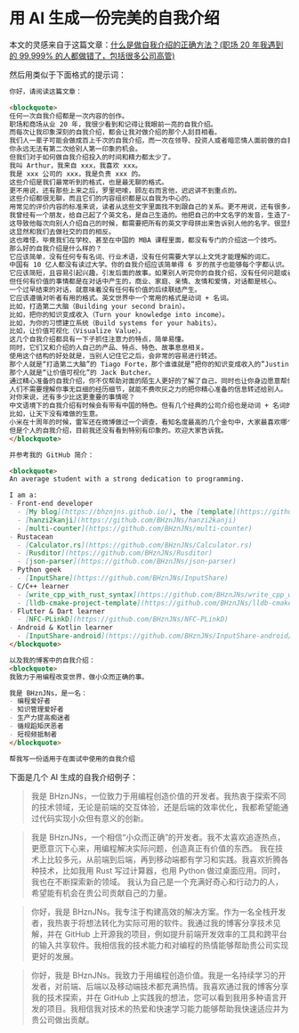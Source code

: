 # 用 AI 生成一份完美的自我介绍

本文的灵感来自于这篇文章：[什么是做自我介绍的正确方法？(职场 20 年我遇到的 99.999% 的人都做错了，包括很多公司高管)](https://overseacontentgrowth.beehiiv.com/p/self-introduction)

然后用类似于下面格式的提示词：
```markdown
你好，请阅读这篇文章：

<blockquote>
任何一次自我介绍都是一次内容的创作。
职场和商场从业 20 年，我很少看到和记得让我眼前一亮的自我介绍。
而每次让我印象深刻的自我介绍，都会让我对做介绍的那个人刮目相看。
我们人一辈子可能会做成百上千次的自我介绍，而一次在领导、投资人或者暗恋情人面前做的自我介绍，无疑是极大的加分项。
你永远无法有第二次给别人第一印象的机会。
但我们对于如何做自我介绍投入的时间和精力都太少了。
我叫 Arthur，我来自 xxx，我喜欢 xxx。
我是 xxx 公司的 xxx，我是负责 xxx 的。
这些介绍是我们最常听到的格式，也是最无聊的格式。
更不用说，还有那些上来之后，罗里吧嗦，顾左右而言他，迟迟讲不到重点的。
这些介绍都很无聊，而且它们的内容组织都是以自我为中心的。
用常见的评价内容的标准来说，读者从这些文字里面找不到跟自己的关系。更不用说，还有很多人喜欢用行业名词、专有名词、甚至谐音字。这样的介绍能被人记住才怪。
我曾经有一个朋友，给自己起了个英文名，是自己生造的。他把自己的中文名字的发音，生造了一个英文单词。
这导致他每次向别人介绍自己的时候，都需要把所有的英文字母拼出来告诉别人他的名字。很显然，他的名字很难被记住。
这显然和我们去做社交的目的相反。
这也难怪，毕竟我们在学校、甚至在中国的 MBA 课程里面，都没有专门的介绍这一个技巧。
那么好的自我介绍是什么样的？
它应该简单，没有任何专有名词、行业术语，没有任何需要大学以上文凭才能理解的词汇。
中国有 10 亿人都没有读过大学。你的自我介绍应该简单得 6 岁的孩子也能够每个字都认识。
它应该简短，且容易引起兴趣，引发后面的故事。如果别人听完你的自我介绍，没有任何问题或者好奇，那么你的对话就结束了。
但任何有价值的事情都是在对话中产生的，商业、家庭、亲情、友情和爱情，对话都是核心。
一个过早结束的对话，就意味着没有任何有价值的后续联结产生。
它应该遵循对听者有用的格式。英文世界中一个常用的格式是动词 + 名词。
比如，打造第二大脑（Building your second brain）。
比如，把你的知识变成收入（Turn your knowledge into income）。
比如，为你的习惯建立系统（Build systems for your habits）。
比如，让价值可视化（Visualize Value）。
这几个自我介绍都具有一下子抓住注意力的特点，简单易懂。
同时，它们又和介绍的人自己的产品、特点、特色、故事息息相关。
使用这个结构的好处就是，当别人记住它之后，会非常的容易进行转述。
那个人就是“打造第二大脑”的 Tiago Forte，那个谁谁就是“把你的知识变成收入的”Justin Welsh。
那个人就是“让价值可视化”的 Jack Butcher。
通过精心准备的自我介绍，你不仅帮助对面的陌生人更好的了解了自己，同时也让你身边愿意帮你的人有了一个十分简单的可引用词汇。
人们不需要理解你事无巨细的经历细节，就能不费吹灰之力的把你精心准备的信息转述给别人。
对你来说，还有多少比这更重要的事情呢？
中文语境下的自我介绍有时候会有带有中国的特色。但有几个经典的公司介绍也是动词 + 名词的格式或者与它类似。
比如，让天下没有难做的生意。
小米在十周年的时候，雷军还在微博做过一个调查，看知名度最高的几个金句中，大家最喜欢哪个。“永远相信美好的事情即将发生”荣登榜首。
但是个人的自我介绍，目前我还没有看到特别有印象的。欢迎大家告诉我。
</blockquote>

并参考我的 GitHub 简介：

<blockquote>
An average student with a strong dedication to programming.

I am a:
- Front-end developer
  - [My blog](https://bhznjns.github.io/), the [template](https://github.com/BHznJNs/BaSB) of it and the [VSCode extension](https://github.com/BHznJNs/BaSB-ext) works with it.
  - [hanzi2kanji](https://github.com/BHznJNs/hanzi2kanji)
  - [multi-counter](https://github.com/BHznJNs/multi-counter)
- Rustacean
  - [Calculator.rs](https://github.com/BHznJNs/Calculator.rs)
  - [Rusditor](https://github.com/BHznJNs/Rusditor)
  - [json-parser](https://github.com/BHznJNs/json-parser)
- Python geek
  - [InputShare](https://github.com/BHznJNs/InputShare)
- C/C++ learner
  - [write_cpp_with_rust_syntax](https://github.com/BHznJNs/write_cpp_with_rust_syntax)
  - [lldb-cmake-project-template](https://github.com/BHznJNs/lldb-cmake-project-template)
- Flutter & Dart learner
  - [NFC-PLinkD](https://github.com/BHznJNs/NFC-PLinkD)
- Android & Kotlin learner
  - [InputShare-android](https://github.com/BHznJNs/InputShare-android/)
</blockquote>

以及我的博客中的自我介绍：
<blockquote>
我致力于用编程改变世界，做小众而正确的事。

我是 BHznJNs，是一名：
- 编程爱好者
- 知识管理爱好者
- 生产力提高痴迷者
- 循规蹈矩厌恶者
- 短视频抵制者
</blockquote>

帮我写一份适用于在面试中使用的自我介绍
```

下面是几个 AI 生成的自我介绍例子：

> 我是 BHznJNs，一位致力于用编程创造价值的开发者。我热衷于探索不同的技术领域，无论是前端的交互体验，还是后端的效率优化，我都希望能通过代码实现小众但有意义的创新。

> 我是 BHznJNs，一个相信“小众而正确”的开发者。我不太喜欢追逐热点，更愿意沉下心来，用编程解决实际问题，创造真正有价值的东西。
> 我在技术上比较多元，从前端到后端，再到移动端都有学习和实践。我喜欢折腾各种技术，比如我用 Rust 写过计算器，也用 Python 做过桌面应用。同时，我也在不断探索新的领域。
> 我认为自己是一个充满好奇心和行动力的人，希望能有机会在贵公司贡献自己的力量。

> 你好，我是 BHznJNs。我专注于构建高效的解决方案。作为一名全栈开发者，我热衷于将想法转化为实际可用的软件。我通过我的博客分享技术见解，并在 GitHub 上开源我的项目，例如提升前端开发效率的工具和跨平台的输入共享软件。我相信我的技术能力和对编程的热情能够帮助贵公司实现更好的发展。

> 你好，我是 BHznJNs。我致力于用编程创造价值。我是一名持续学习的开发者，对前端、后端以及移动端技术都充满热情。我喜欢通过我的博客分享我的技术探索，并在 GitHub 上实践我的想法，您可以看到我用多种语言开发的项目。我相信我对技术的热爱和快速学习能力能够帮助我快速适应并为贵公司做出贡献。
